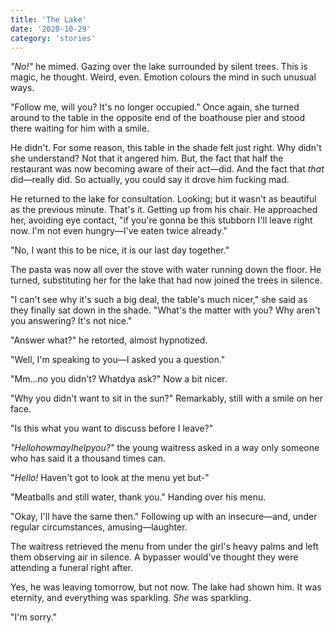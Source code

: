```yaml
---
title: 'The Lake'
date: '2020-10-29'
category: 'stories'
---
```


_"No!"_ he mimed. Gazing over the lake surrounded by silent trees. This is magic, he thought. Weird, even. Emotion colours the mind in such unusual ways.

"Follow me, will you? It's no longer occupied." Once again, she turned around to the table in the opposite end of the boathouse pier and stood there waiting for him with a smile.

He didn't. For some reason, this table in the shade felt just right. Why didn't she understand? Not that it angered him. But, the fact that half the restaurant was now becoming aware of their act—did. And the fact that _that_ did—really did. So actually, you could say it drove him fucking mad.

He returned to the lake for consultation. Looking; but it wasn't as beautiful as the previous minute. That's it. Getting up from his chair. He approached her, avoiding eye contact, "if you're gonna be this stubborn I'll leave right now. I'm not even hungry—I've eaten twice already."

"No, I want this to be nice, it is our last day together."

The pasta was now all over the stove with water running down the floor. He turned, substituting her for the lake that had now joined the trees in silence.

"I can't see why it's such a big deal, the table's much nicer," she said as they finally sat down in the shade. "What's the matter with you? Why aren't you answering? It's not nice."

"Answer what?" he retorted, almost hypnotized.

"Well, I'm speaking to you—I asked you a question."

"Mm...no you didn't? Whatdya ask?" Now a bit nicer.

"Why you didn't want to sit in the sun?" Remarkably, still with a smile on her face.

"Is this what you want to discuss before I leave?"

_"HellohowmayIhelpyou?"_ the young waitress asked in a way only someone who has said it a thousand times can.

"_Hello!_ Haven't got to look at the menu yet but-"

"Meatballs and still water, thank you." Handing over his menu.

"Okay, I'll have the same then." Following up with an insecure—and, under regular circumstances, amusing—laughter.

The waitress retrieved the menu from under the girl's heavy palms and left them observing air in silence. A bypasser would've thought they were attending a funeral right after.

Yes, he was leaving tomorrow, but not now. The lake had shown him. It was eternity, and everything was sparkling. _She_ was sparkling.

"I'm sorry."
